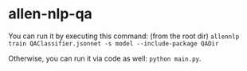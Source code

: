 # allen-nlp-qa

You can run it by executing this command:
(from the root dir)
`allennlp train QAClassifier.jsonnet -s model --include-package QADir
`

Otherwise, you can run it via code as well: `python main.py`. 